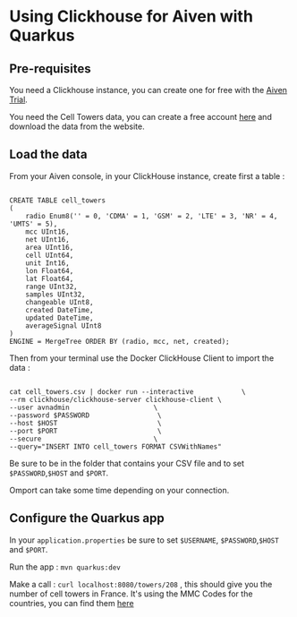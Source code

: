 # Using Clickhouse for Aiven with Quarkus

## Pre-requisites

You need a Clickhouse instance, you can create one for free with the [Aiven Trial](https://console.aiven.io/signup).

You need the Cell Towers data, you can create a free account [here](https://www.opencellid.org/) and download the data from the website. 

## Load the data

From your Aiven console, in your ClickHouse instance, create first a table : 

```

CREATE TABLE cell_towers
(
    radio Enum8('' = 0, 'CDMA' = 1, 'GSM' = 2, 'LTE' = 3, 'NR' = 4, 'UMTS' = 5),
    mcc UInt16,
    net UInt16,
    area UInt16,
    cell UInt64,
    unit Int16,
    lon Float64,
    lat Float64,
    range UInt32,
    samples UInt32,
    changeable UInt8,
    created DateTime,
    updated DateTime,
    averageSignal UInt8
)
ENGINE = MergeTree ORDER BY (radio, mcc, net, created);

```

Then from your terminal use the Docker ClickHouse Client to import the data : 

```

cat cell_towers.csv | docker run --interactive            \
--rm clickhouse/clickhouse-server clickhouse-client \
--user avnadmin                     \
--password $PASSWORD                 \
--host $HOST                         \
--port $PORT                         \
--secure                            \
--query="INSERT INTO cell_towers FORMAT CSVWithNames"

```

Be sure to be in the folder that contains your CSV file and to set `$PASSWORD`,`$HOST` and `$PORT`.

Omport can take some time depending on your connection.

## Configure the Quarkus app

In your `application.properties` be sure to set `$USERNAME`, `$PASSWORD`,`$HOST` and `$PORT`.

Run the app : `mvn quarkus:dev`

Make a call : `curl localhost:8080/towers/208` , this should give you the number of cell towers in France. It's using the MMC Codes for the countries, you can find them [here](https://mcc-mnc-list.com/list)


